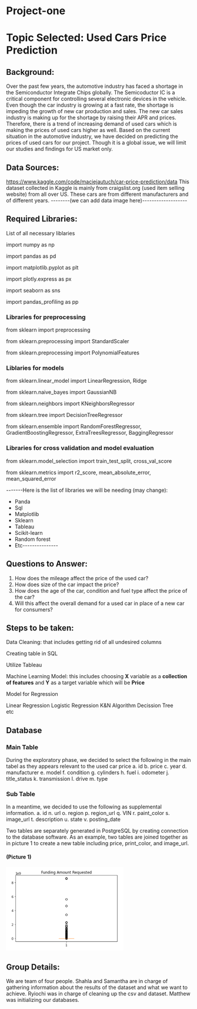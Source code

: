 # Project-one
# Topic Selected:  Used Cars Price Prediction

## Background:
Over the past few years, the automotive industry has faced a shortage in the Semiconductor Integrate Chips globally. The Semicoductor IC is a critical component for controlling several electronic devices in the vehicle. 
Even though the car industry is growing at a fast rate, the shortage is impeding the growth of new car production and sales. The new car sales industry is making up for the shortage by raising their APR and prices. Therefore, there is a trend of increasing demand of used cars which is making the prices of used cars higher as well.
Based on the current situation in the automotive industry, we have decided on predicting the prices of used cars for our project. Though it is a global issue, we will limit our studies and findings for US market only.

## Data Sources:
https://www.kaggle.com/code/maciejautuch/car-price-prediction/data
This dataset collected in Kaggle is mainly from craigslist.org (used item selling website) from all over US. These cars are from different manufacturers and of different years.
--------(we can add data image here)-------------------

## Required Libraries:
List of all necessary liblaries

import numpy as np

import pandas as pd

import matplotlib.pyplot as plt

import plotly.express as px

import seaborn as sns

import pandas_profiling as pp

### Libraries for preprocessing

from sklearn import preprocessing

from sklearn.preprocessing import StandardScaler

from sklearn.preprocessing import PolynomialFeatures

### Liblaries for models

from sklearn.linear_model import LinearRegression, Ridge

from sklearn.naive_bayes import GaussianNB

from sklearn.neighbors import KNeighborsRegressor

from sklearn.tree import DecisionTreeRegressor

from sklearn.ensemble import RandomForestRegressor, GradientBoostingRegressor, ExtraTreesRegressor, BaggingRegressor

### Libraries for cross validation and model evaluation

from sklearn.model_selection import train_test_split, cross_val_score

from sklearn.metrics import r2_score, mean_absolute_error, mean_squared_error



-------Here is the list of libraries we will be needing (may change):
*	Panda
*	Sql
*	Matplotlib
*	Sklearn
*	Tableau
*	Scikit-learn
*	Random forest
*	Etc---------------

## Questions to Answer:
1.	How does the mileage affect the price of the used car?
2.	How does size of the car impact the price?
3.	How does the age of the car, condition and fuel type affect the price of the car?
4.	Will this affect the overall demand for a used car in place of a new car for consumers?
## Steps to be taken:
Data Cleaning:
 that includes getting rid of all undesired columns
 
Creating table in SQL

Utilize Tableau 

Machine Learning Model:
this includes choosing **X** variable as a **collection of features** and **Y** as a target variable which will be **Price**

Model for Regression

Linear Regression
Logistic Regression
K&N Algorithm
Decission Tree	
etc

## Database
### Main Table
During the exploratory phase, we decided to select the following in the main tabel as they appears relevant to the used car price
		a. id
		b. price
		c. year
		d. manufacturer
		e. model
		f. condition
		g. cylinders
		h. fuel
		i. odometer
		j. title_status
		k. transmission
		l. drive
		m. type	

### Sub Table
In a meantime, we decided to use the following as supplemental information.
		a. id
		n. url
		o. region
		p. region_url
		q. VIN
		r. paint_color
		s. image_url
		t. description
		u. state
		v. posting_date

Two tables are separately generated in PostgreSQL by creating connection to the database software. As an example, two tables are joined together as in picture 1 to create a new table including price, print_color, and image_url.

#### (Picture 1)

 <img src="https://github.com/Ryoichi2022/Neural_Network_Charity_Analysis/blob/main/Funding_Amount.png" width="320"/>  

## Group Details:

We are team of four people. 
Shahla and Samantha are in charge of gathering information about the results of the dataset and what we want to achieve. Ryiochi was in charge of cleaning up the csv and dataset. Matthew was initializing our databases.
